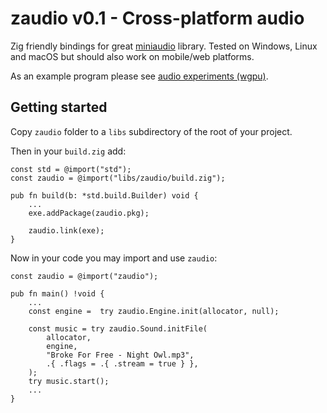 # zaudio v0.1 - Cross-platform audio

Zig friendly bindings for great [miniaudio](https://github.com/mackron/miniaudio) library. Tested on Windows, Linux and macOS but should also work on mobile/web platforms.

As an example program please see [audio experiments (wgpu)](https://github.com/michal-z/zig-gamedev/tree/main/samples/audio_experiments_wgpu).

## Getting started

Copy `zaudio` folder to a `libs` subdirectory of the root of your project.

Then in your `build.zig` add:

```zig
const std = @import("std");
const zaudio = @import("libs/zaudio/build.zig");

pub fn build(b: *std.build.Builder) void {
    ...
    exe.addPackage(zaudio.pkg);

    zaudio.link(exe);
}
```

Now in your code you may import and use `zaudio`:

```zig
const zaudio = @import("zaudio");

pub fn main() !void {
    ...
    const engine =  try zaudio.Engine.init(allocator, null);

    const music = try zaudio.Sound.initFile(
        allocator,
        engine,
        "Broke For Free - Night Owl.mp3",
        .{ .flags = .{ .stream = true } },
    );
    try music.start();
    ...
}
```
